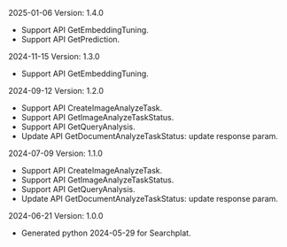 2025-01-06 Version: 1.4.0
- Support API GetEmbeddingTuning.
- Support API GetPrediction.


2024-11-15 Version: 1.3.0
- Support API GetEmbeddingTuning.


2024-09-12 Version: 1.2.0
- Support API CreateImageAnalyzeTask.
- Support API GetImageAnalyzeTaskStatus.
- Support API GetQueryAnalysis.
- Update API GetDocumentAnalyzeTaskStatus: update response param.


2024-07-09 Version: 1.1.0
- Support API CreateImageAnalyzeTask.
- Support API GetImageAnalyzeTaskStatus.
- Support API GetQueryAnalysis.
- Update API GetDocumentAnalyzeTaskStatus: update response param.


2024-06-21 Version: 1.0.0
- Generated python 2024-05-29 for Searchplat.

